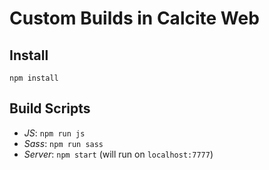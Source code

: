 # Custom Builds in Calcite Web

## Install

```
npm install
```

## Build Scripts

- *JS*: `npm run js`
- *Sass*: `npm run sass`
- *Server*: `npm start` (will run on `localhost:7777`)
